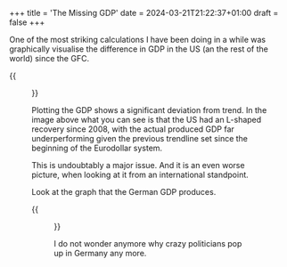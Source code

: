 +++
title = 'The Missing GDP'
date = 2024-03-21T21:22:37+01:00
draft = false
+++

One of the most striking calculations I have been doing in a while was graphically visualise the difference in GDP in the US (an the rest of the world) since the GFC.

{{<figure src="/meansquarederror/images/United States_projection.png" title="Missing GDP in the US since 2008">}}


Plotting the GDP shows a significant deviation from trend. In the image above what you can see is that the US had an L-shaped recovery since 2008, with the actual produced GDP far underperforming given the previous trendline set since the beginning of the Eurodollar system.

This is undoubtably a major issue. And it is an even worse picture, when looking at it from an international standpoint. 

Look at the graph that the German GDP produces.

{{<figure src="/meansquarederror/images/United States_projection.png" title="Missing GDP in Germany since 2008">}}

I do not wonder anymore why crazy politicians pop up in Germany any more. 
